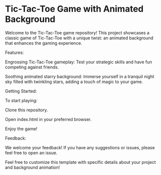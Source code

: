 # Tic-Tac-Toe Game with Animated Background
Welcome to the Tic-Tac-Toe game repository! This project showcases a classic game of Tic-Tac-Toe with a unique twist: an animated background that enhances the gaming experience.

Features:

Engrossing Tic-Tac-Toe gameplay: Test your strategic skills and have fun competing against friends.

Soothing animated starry background: Immerse yourself in a tranquil night sky filled with twinkling stars, adding a touch of magic to your game.


Getting Started:

To start playing:

Clone this repository.

Open index.html in your preferred browser.

Enjoy the game!


Feedback:

We welcome your feedback! If you have any suggestions or issues, please feel free to open an issue.

Feel free to customize this template with specific details about your project and background animation!
